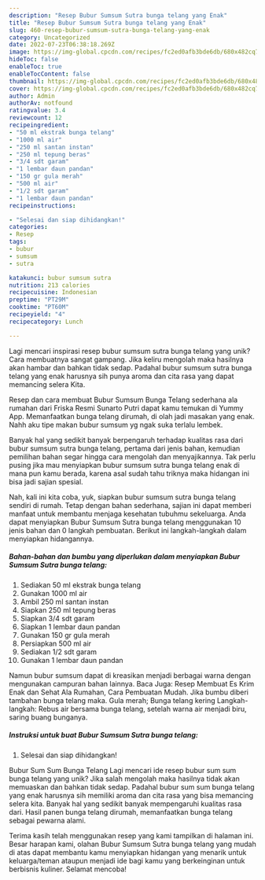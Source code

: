 ```yaml
---
description: "Resep Bubur Sumsum Sutra bunga telang yang Enak"
title: "Resep Bubur Sumsum Sutra bunga telang yang Enak"
slug: 460-resep-bubur-sumsum-sutra-bunga-telang-yang-enak
category: Uncategorized
date: 2022-07-23T06:38:18.269Z
image: https://img-global.cpcdn.com/recipes/fc2ed0afb3bde6db/680x482cq70/bubur-sumsum-sutra-bunga-telang-foto-resep-utama.jpg
hideToc: false
enableToc: true
enableTocContent: false
thumbnail: https://img-global.cpcdn.com/recipes/fc2ed0afb3bde6db/680x482cq70/bubur-sumsum-sutra-bunga-telang-foto-resep-utama.jpg
cover: https://img-global.cpcdn.com/recipes/fc2ed0afb3bde6db/680x482cq70/bubur-sumsum-sutra-bunga-telang-foto-resep-utama.jpg
author: Admin
authorAv: notfound
ratingvalue: 3.4
reviewcount: 12
recipeingredient:
- "50 ml ekstrak bunga telang"
- "1000 ml air"
- "250 ml santan instan"
- "250 ml tepung beras"
- "3/4 sdt garam"
- "1 lembar daun pandan"
- "150 gr gula merah"
- "500 ml air"
- "1/2 sdt garam"
- "1 lembar daun pandan"
recipeinstructions:

- "Selesai dan siap dihidangkan!"
categories:
- Resep
tags:
- bubur
- sumsum
- sutra

katakunci: bubur sumsum sutra 
nutrition: 213 calories
recipecuisine: Indonesian
preptime: "PT29M"
cooktime: "PT60M"
recipeyield: "4"
recipecategory: Lunch

---
```





Lagi mencari inspirasi resep bubur sumsum sutra bunga telang yang unik? Cara membuatnya sangat gampang. Jika keliru mengolah maka hasilnya akan hambar dan bahkan tidak sedap. Padahal bubur sumsum sutra bunga telang yang enak harusnya sih punya aroma dan cita rasa yang dapat memancing selera Kita.





Resep dan cara membuat Bubur Sumsum Bunga Telang sederhana ala rumahan dari Friska Resmi Sunarto Putri dapat kamu temukan di Yummy App. Memanfaatkan bunga telang dirumah, di olah jadi masakan yang enak. Nahh aku tipe makan bubur sumsum yg ngak suka terlalu lembek.

Banyak hal yang sedikit banyak berpengaruh terhadap kualitas rasa dari bubur sumsum sutra bunga telang, pertama dari jenis bahan, kemudian pemilihan bahan segar hingga cara mengolah dan menyajikannya. Tak perlu pusing jika mau menyiapkan bubur sumsum sutra bunga telang enak di mana pun kamu berada, karena asal sudah tahu triknya maka hidangan ini bisa jadi sajian spesial.






Nah, kali ini kita coba, yuk, siapkan bubur sumsum sutra bunga telang sendiri di rumah. Tetap dengan bahan sederhana, sajian ini dapat memberi manfaat untuk membantu menjaga kesehatan tubuhmu sekeluarga. Anda dapat menyiapkan Bubur Sumsum Sutra bunga telang menggunakan 10 jenis bahan dan 0 langkah pembuatan. Berikut ini langkah-langkah dalam menyiapkan hidangannya.

<!--inarticleads1-->

##### Bahan-bahan dan bumbu yang diperlukan dalam menyiapkan Bubur Sumsum Sutra bunga telang:

1. Sediakan 50 ml ekstrak bunga telang
1. Gunakan 1000 ml air
1. Ambil 250 ml santan instan
1. Siapkan 250 ml tepung beras
1. Siapkan 3/4 sdt garam
1. Siapkan 1 lembar daun pandan
1. Gunakan 150 gr gula merah
1. Persiapkan 500 ml air
1. Sediakan 1/2 sdt garam
1. Gunakan 1 lembar daun pandan


Namun bubur sumsum dapat di kreasikan menjadi berbagai warna dengan mengunakan campuran bahan lainnya. Baca Juga: Resep Membuat Es Krim Enak dan Sehat Ala Rumahan, Cara Pembuatan Mudah. Jika bumbu diberi tambahan bunga telang maka. Gula merah; Bunga telang kering Langkah-langkah: Rebus air bersama bunga telang, setelah warna air menjadi biru, saring buang bunganya. 

<!--inarticleads2-->

##### Instruksi untuk buat Bubur Sumsum Sutra bunga telang:


1. Selesai dan siap dihidangkan!

Bubur Sum Sum Bunga Telang Lagi mencari ide resep bubur sum sum bunga telang yang unik? Jika salah mengolah maka hasilnya tidak akan memuaskan dan bahkan tidak sedap. Padahal bubur sum sum bunga telang yang enak harusnya sih memiliki aroma dan cita rasa yang bisa memancing selera kita. Banyak hal yang sedikit banyak mempengaruhi kualitas rasa dari. Hasil panen bunga telang dirumah, memanfaatkan bunga telang sebagai pewarna alami. 

Terima kasih telah menggunakan resep yang kami tampilkan di halaman ini. Besar harapan kami, olahan Bubur Sumsum Sutra bunga telang yang mudah di atas dapat membantu kamu menyiapkan hidangan yang menarik untuk keluarga/teman ataupun menjadi ide bagi kamu yang berkeinginan untuk berbisnis kuliner. Selamat mencoba!
